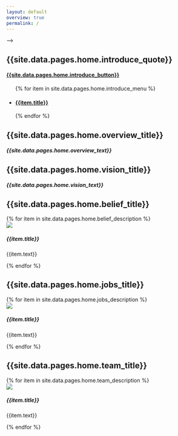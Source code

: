 ```yaml
---
layout: default
overview: true
permalink: /
---
```


<!-- Banner -->
<section id="introduce" class="{{site.data.pages.home.introduce_text_color}} background" style="background-image: url({{site.data.pages.home.introduce_background_image}}); box-shadow:inset 0 0 0 10000px {{site.data.pages.home.introduce_color_overlay}};">
    <div class="jumbotron">
        <div class="color_overlay" style="background-color: #a8a8a88f"></div> -->
        <div class="container">
            <div class="banner_text">
                <h1 class="font-weight-bold">
                    {{site.data.pages.home.introduce_quote}}
                </h1>
                <a href="{{site.data.pages.home.link_introduce_button}}" class="btn btn_custom" role="button"><h4>{{site.data.pages.home.introduce_button}}</h4></a>
            </div>
            <div class="banner_bottom_panel d-none d-lg-block d-xl-block">
                <ul class="panel_list">
                    {% for item in site.data.pages.home.introduce_menu %}
                        <li>
                            <a class="smooth_scroll" href="{{item.link}}"><h4>{{item.title}}</h4></a>
                        </li>
                    {% endfor %}
                </ul>
            </div>
        </div>
    </div>
</section>

<!-- Overview -->
<section id="overview" class="{{site.data.pages.home.overview_text_color}} background" style="background-image: url({{site.data.pages.home.overview_background_image}}); box-shadow:inset 0 0 0 10000px {{site.data.pages.home.overview_color_overlay}};">
    <div class="container text-center pd_lg">
        <h2 class="font-weight-bold mb-4">{{site.data.pages.home.overview_title}}</h2>
        <h5>{{site.data.pages.home.overview_text}}</h5>
    </div>
</section>

<!-- Vision -->
<section id="vision" class="{{site.data.pages.home.vision_text_color}} background" style="background-image: url({{site.data.pages.home.vision_background_image}}); box-shadow:inset 0 0 0 10000px {{site.data.pages.home.vision_color_overlay}};">
    <div class="container text-center pd_lg">
        <h2 class="font-weight-bold mb-4">{{site.data.pages.home.vision_title}}</h2>
        <h5>{{site.data.pages.home.vision_text}}</h5>       
    </div>
</section>

<!-- Belief -->
<section id="belief" class="{{site.data.pages.home.belief_text_color}} background" style="background-image: url({{site.data.pages.home.belief_background_image}}); box-shadow:inset 0 0 0 10000px {{site.data.pages.home.belief_color_overlay}};">
    <div class="container pd_lg">
        <div class="row">
            <div class="col-lg-6">
                <div class="side_img" style="background-image: url({{site.data.pages.home.belief_side_image}});">
                </div>
            </div>
            <div class="col-md-12 col-lg-6 pl-5">
                    <h2  class="font-weight-bold mb-5">{{site.data.pages.home.belief_title}}</h2>
                    {% for item in site.data.pages.home.belief_description %}
                    <div class="side_item">
                        <div class="side_icon"><img src="{{item.icon}}" role="presentation"></div>
                        <h5 class="font-weight-bold side_title mb-1">{{item.title}}</h5>
                        <p class="side_text">{{item.text}}</p>
                    </div>
                    {% endfor %}
            </div>
        </div>
    </div>
</section>

<!-- Jobs -->
<section id="jobs" class="{{site.data.pages.home.jobs_text_color}} background" style="background-image: url({{site.data.pages.home.jobs_background_image}}); box-shadow:inset 0 0 0 10000px {{site.data.pages.home.jobs_color_overlay}};">
    <div class="container pd_lg">
        <div class="row">
            <div class="col-md-12 col-lg-6 pr-5">
                    <h2 class="font-weight-bold mb-5">{{site.data.pages.home.jobs_title}}</h2>
                    {% for item in site.data.pages.home.jobs_description %}
                    <div class="side_item">
                        <div class="side_icon"><img src="{{item.icon}}" role="presentation">
                        </div>
                        <h5 class="font-weight-bold side_title mb-1">{{item.title}}</h5>
                        <p class="side_text">{{item.text}}</p>
                    </div>
                    {% endfor %}
            </div>
            <div class="col-lg-6">
                <div class="side_img" style="background-image: url({{site.data.pages.home.jobs_side_image}});">
                </div>
            </div>
        </div>
    </div>
</section>

<!-- Team -->
<section id="team" class="{{site.data.pages.home.team_text_color}} background" style="background-image: url({{site.data.pages.home.team_background_image}}); box-shadow:inset 0 0 0 10000px {{site.data.pages.home.team_color_overlay}};">
    <div class="container pd_lg text-center">
        <h2 class="font-weight-bold mb-5">{{site.data.pages.home.team_title}}</h2>
        <div class="row">
                {% for item in site.data.pages.home.team_description %}
                <div class="col-md-4 sub_item">
                    <div class="sub_icon mb-3"><img src="{{item.icon}}" role="presentation"></div>
                    <h5 class="font-weight-bold sub_title mb-2">{{item.title}}</h5>
                    <p class="sub_text">{{item.text}}</p>
                </div>
                {% endfor %}
        </div>
    </div>
</section>

